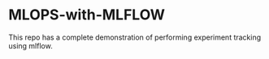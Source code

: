# MLOPS-with-MLFLOW
This repo has a complete demonstration of performing experiment tracking using mlflow.
